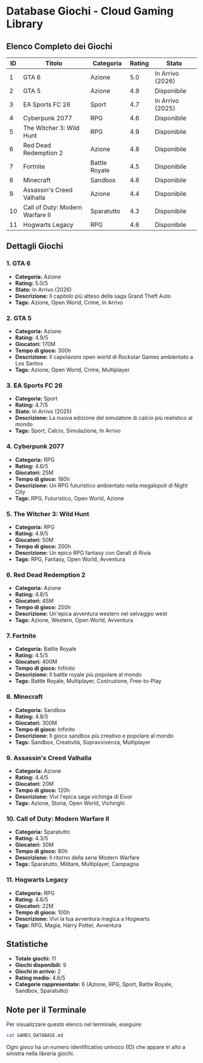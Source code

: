 # Database Giochi - Cloud Gaming Library

## Elenco Completo dei Giochi

| ID | Titolo | Categoria | Rating | Stato |
|----|--------|-----------|--------|-------|
| 1  | GTA 6 | Azione | 5.0 | In Arrivo (2026) |
| 2  | GTA 5 | Azione | 4.9 | Disponibile |
| 3  | EA Sports FC 26 | Sport | 4.7 | In Arrivo (2025) |
| 4  | Cyberpunk 2077 | RPG | 4.6 | Disponibile |
| 5  | The Witcher 3: Wild Hunt | RPG | 4.9 | Disponibile |
| 6  | Red Dead Redemption 2 | Azione | 4.8 | Disponibile |
| 7  | Fortnite | Battle Royale | 4.5 | Disponibile |
| 8  | Minecraft | Sandbox | 4.8 | Disponibile |
| 9  | Assassin's Creed Valhalla | Azione | 4.4 | Disponibile |
| 10 | Call of Duty: Modern Warfare II | Sparatutto | 4.3 | Disponibile |
| 11 | Hogwarts Legacy | RPG | 4.6 | Disponibile |


## Dettagli Giochi

### 1. GTA 6
- **Categoria:** Azione
- **Rating:** 5.0/5
- **Stato:** In Arrivo (2026)
- **Descrizione:** Il capitolo più atteso della saga Grand Theft Auto
- **Tags:** Azione, Open World, Crime, In Arrivo

### 2. GTA 5
- **Categoria:** Azione
- **Rating:** 4.9/5
- **Giocatori:** 170M
- **Tempo di gioco:** 300h
- **Descrizione:** Il capolavoro open world di Rockstar Games ambientato a Los Santos
- **Tags:** Azione, Open World, Crime, Multiplayer

### 3. EA Sports FC 26
- **Categoria:** Sport
- **Rating:** 4.7/5
- **Stato:** In Arrivo (2025)
- **Descrizione:** La nuova edizione del simulatore di calcio più realistico al mondo
- **Tags:** Sport, Calcio, Simulazione, In Arrivo

### 4. Cyberpunk 2077
- **Categoria:** RPG
- **Rating:** 4.6/5
- **Giocatori:** 25M
- **Tempo di gioco:** 180h
- **Descrizione:** Un RPG futuristico ambientato nella megalopoli di Night City
- **Tags:** RPG, Futuristico, Open World, Azione

### 5. The Witcher 3: Wild Hunt
- **Categoria:** RPG
- **Rating:** 4.9/5
- **Giocatori:** 50M
- **Tempo di gioco:** 200h
- **Descrizione:** Un epico RPG fantasy con Geralt di Rivia
- **Tags:** RPG, Fantasy, Open World, Avventura

### 6. Red Dead Redemption 2
- **Categoria:** Azione
- **Rating:** 4.8/5
- **Giocatori:** 45M
- **Tempo di gioco:** 250h
- **Descrizione:** Un'epica avventura western nel selvaggio west
- **Tags:** Azione, Western, Open World, Avventura

### 7. Fortnite
- **Categoria:** Battle Royale
- **Rating:** 4.5/5
- **Giocatori:** 400M
- **Tempo di gioco:** Infinito
- **Descrizione:** Il battle royale più popolare al mondo
- **Tags:** Battle Royale, Multiplayer, Costruzione, Free-to-Play

### 8. Minecraft
- **Categoria:** Sandbox
- **Rating:** 4.8/5
- **Giocatori:** 300M
- **Tempo di gioco:** Infinito
- **Descrizione:** Il gioco sandbox più creativo e popolare al mondo
- **Tags:** Sandbox, Creatività, Sopravvivenza, Multiplayer

### 9. Assassin's Creed Valhalla
- **Categoria:** Azione
- **Rating:** 4.4/5
- **Giocatori:** 20M
- **Tempo di gioco:** 120h
- **Descrizione:** Vivi l'epica saga vichinga di Eivor
- **Tags:** Azione, Storia, Open World, Vichinghi

### 10. Call of Duty: Modern Warfare II
- **Categoria:** Sparatutto
- **Rating:** 4.3/5
- **Giocatori:** 30M
- **Tempo di gioco:** 80h
- **Descrizione:** Il ritorno della serie Modern Warfare
- **Tags:** Sparatutto, Militare, Multiplayer, Campagna

### 11. Hogwarts Legacy
- **Categoria:** RPG
- **Rating:** 4.6/5
- **Giocatori:** 22M
- **Tempo di gioco:** 100h
- **Descrizione:** Vivi la tua avventura magica a Hogwarts
- **Tags:** RPG, Magia, Harry Potter, Avventura



## Statistiche

- **Totale giochi:** 11
- **Giochi disponibili:** 9
- **Giochi in arrivo:** 2
- **Rating medio:** 4.6/5
- **Categorie rappresentate:** 6 (Azione, RPG, Sport, Battle Royale, Sandbox, Sparatutto)

## Note per il Terminale

Per visualizzare questo elenco nel terminale, eseguire:
```bash
cat GAMES_DATABASE.md
```

Ogni gioco ha un numero identificativo univoco (ID) che appare in alto a sinistra nella libreria giochi.